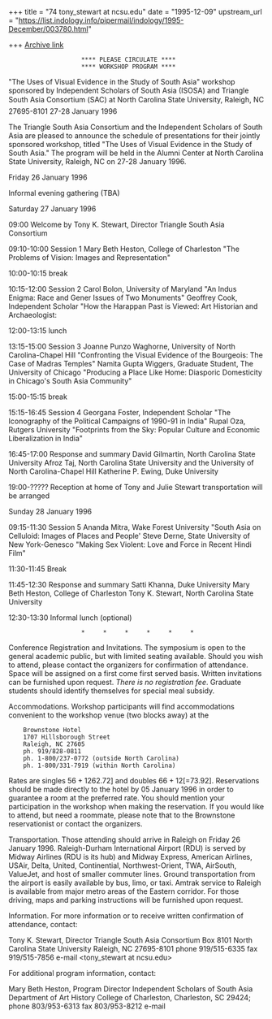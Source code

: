 +++
title = "74 tony_stewart at ncsu.edu"
date = "1995-12-09"
upstream_url = "https://list.indology.info/pipermail/indology/1995-December/003780.html"

+++
[Archive link](https://list.indology.info/pipermail/indology/1995-December/003780.html)

                        **** PLEASE CIRCULATE ****
                        **** WORKSHOP PROGRAM ****

"The Uses of Visual Evidence in the Study of South Asia"
workshop sponsored by
Independent Scholars of South Asia (ISOSA) and
Triangle South Asia Consortium (SAC)
at North Carolina State University, Raleigh, NC 27695-8101
27-28 January 1996


The Triangle South Asia Consortium and the Independent Scholars of South
Asia are pleased to announce the schedule of presentations for their
jointly sponsored workshop, titled "The Uses of Visual Evidence in the
Study of South Asia."  The program will be held in the Alumni Center at
North Carolina State University, Raleigh, NC on 27-28 January 1996.


Friday 26 January 1996

Informal evening gathering (TBA)


Saturday 27 January 1996

09:00
Welcome by Tony K. Stewart, Director
Triangle South Asia Consortium

09:10-10:00     Session 1
Mary Beth Heston, College of Charleston
        "The Problems of Vision:  Images and Representation"

10:00-10:15     break

10:15-12:00     Session 2
Carol Bolon, University of Maryland
        "An Indus Enigma:  Race and Gener Issues of Two Monuments"
Geoffrey Cook, Independent Scholar
        "How the Harappan Past is Viewed:  Art Historian and Archaeologist:

12:00-13:15     lunch

13:15-15:00     Session 3
Joanne Punzo Waghorne, University of North Carolina-Chapel Hill
        "Confronting the Visual Evidence of the Bourgeois:  The Case of
        Madras Temples"
Namita Gupta Wiggers, Graduate Student, The University of Chicago
        "Producing a Place Like Home:  Diasporic Domesticity in Chicago's
        South Asia Community"

15:00-15:15     break

15:15-16:45     Session 4
Georgana Foster, Independent Scholar
        "The Iconography of the Political Campaigns of 1990-91 in India"
Rupal Oza, Rutgers University
        "Footprints from the Sky:  Popular Culture and Economic
        Liberalization in India"

16:45-17:00     Response and summary
David Gilmartin, North Carolina State University
Afroz Taj, North Carolina State University and the University of North
Carolina-Chapel Hill
Katherine P. Ewing, Duke University

19:00-?????     Reception
at home of Tony and Julie Stewart
transportation will be arranged


Sunday 28 January 1996

09:15-11:30     Session 5
Ananda Mitra, Wake Forest University
        "South Asia on Celluloid:  Images of Places and People'
Steve Derne, State University of New York-Genesco
        "Making Sex Violent:  Love and Force in Recent Hindi Film"

11:30-11:45     Break

11:45-12:30     Response and summary
Satti Khanna, Duke University
Mary Beth Heston, College of Charleston
Tony K. Stewart, North Carolina State University

12:30-13:30     Informal lunch (optional)

                        *     *     *     *     *     *

Conference Registration and Invitations.  The symposium is open to the
general academic public, but with limited seating available.  Should you
wish to attend, please contact the organizers for confirmation of
attendance.  Space will be assigned on a first come first served basis.
Written invitations can be furnished upon request.  *There is no
registration fee*.  Graduate students should identify themselves for
special meal subsidy.

Accommodations.  Workshop participants will find accommodations convenient
to the workshop venue (two blocks away) at the

        Brownstone Hotel
        1707 Hillsborough Street
        Raleigh, NC 27605
        ph. 919/828-0811
        ph. 1-800/237-0772 (outside North Carolina)
        ph. 1-800/331-7919 (within North Carolina)

Rates are singles $56 + 12% tax [=$62.72] and doubles $66 + 12% tax
[=$73.92].  Reservations should be made directly to the hotel by 05 January
1996 in order to guarantee a room at the preferred rate.  You should
mention your participation in the workshop when making the reservation.  If
you would like to attend, but need a roommate, please note that to the
Brownstone reservationist or contact the organizers.

Transportation.  Those attending should arrive in Raleigh on Friday 26
January 1996.  Raleigh-Durham International Airport (RDU) is served by
Midway Airlines (RDU is its hub) and Midway Express, American Airlines,
USAir, Delta, United, Continential, Northwest-Orient, TWA, AirSouth,
ValueJet, and host of smaller commuter lines.  Ground transportation from
the airport is easily available by bus, limo, or taxi.  Amtrak service to
Raleigh is available from major metro areas of the Eastern corridor.  For
those driving, maps and parking instructions will be furnished upon
request.

Information.  For more information or to receive written confirmation of
attendance, contact:

Tony K. Stewart, Director
Triangle South Asia Consortium
Box 8101
North Carolina State University
Raleigh, NC 27695-8101
phone 919/515-6335
fax 919/515-7856
e-mail <tony_stewart at ncsu.edu>

For additional program information, contact:

Mary Beth Heston, Program Director
Independent Scholars of South Asia
Department of Art History
College of Charleston, Charleston, SC 29424;
phone 803/953-6313
fax 803/953-8212
e-mail <HESTONM at cofc.edu>











